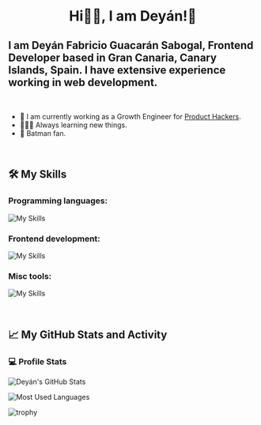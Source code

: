 <h1 align="center">Hi👋🏽, I am Deyán!🦇</h1>

<h2>I am Deyán Fabricio Guacarán Sabogal, Frontend Developer based in Gran Canaria, Canary Islands, Spain. I have extensive experience working in web development.</h2>

<br/>

- 🚀 I am currently working as a Growth Engineer for [Product Hackers](https://producthackers.com).
- 👨🏽‍💻 Always learning new things.
- 🦇 Batman fan.

<br/>

## 🛠️ My Skills

### Programming languages:

![My Skills](https://skillicons.dev/icons?i=js,ts,php,py)

### Frontend development:

![My Skills](https://skillicons.dev/icons?i=svelte,react,redux,html,css,sass,materialui,rollupjs,jest,cypress,webflow,wordpress)

### Misc tools:

![My Skills](https://skillicons.dev/icons?i=git,github,vscode,postman)

<br/>

## 📈 My GitHub Stats and Activity

### 💻 Profile Stats

![Deyán's GitHub Stats](https://github-readme-stats.vercel.app/api?username=deyanfgsdev&theme=tokyonight&show_icons=true)

![Most Used Languages](https://github-readme-stats.vercel.app/api/top-langs/?username=deyanfgsdev&layout=compact&theme=algolia)

![trophy](https://github-profile-trophy.vercel.app/?username=deyanfgsdev&theme=onedark)
